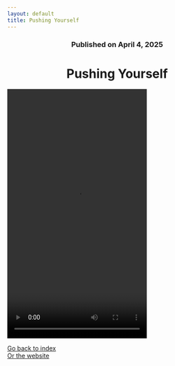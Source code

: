 ```yaml
---
layout: default
title: Pushing Yourself
---
```

### <center>Published on April 4, 2025</center>

# <center> Pushing Yourself </center>  

<video width="320" height="570" controls>
  <source src="https://17hoodies.github.io/fonzi/assets/pushing-yourself.mp4" type="video/mp4">
</video>

[Go back to index](./blog-index.md)  
[Or the website](https://17hoodies.github.io/fonzi/index.html)  
